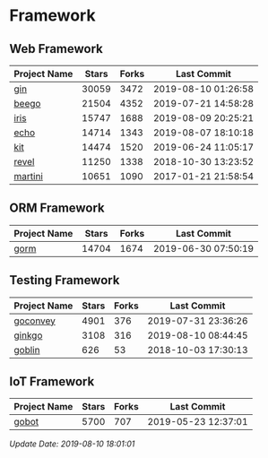 # Framework

## Web Framework

| Project Name | Stars | Forks | Last Commit |
| ------------ | ----- | ----- | ----------- |
| [gin](https://github.com/gin-gonic/gin) | 30059 | 3472 | 2019-08-10 01:26:58 |
| [beego](https://github.com/astaxie/beego) | 21504 | 4352 | 2019-07-21 14:58:28 |
| [iris](https://github.com/kataras/iris) | 15747 | 1688 | 2019-08-09 20:25:21 |
| [echo](https://github.com/labstack/echo) | 14714 | 1343 | 2019-08-07 18:10:18 |
| [kit](https://github.com/go-kit/kit) | 14474 | 1520 | 2019-06-24 11:05:17 |
| [revel](https://github.com/revel/revel) | 11250 | 1338 | 2018-10-30 13:23:52 |
| [martini](https://github.com/go-martini/martini) | 10651 | 1090 | 2017-01-21 21:58:54 |

## ORM Framework

| Project Name | Stars | Forks | Last Commit |
| ------------ | ----- | ----- | ----------- |
| [gorm](https://github.com/jinzhu/gorm) | 14704 | 1674 | 2019-06-30 07:50:19 |

## Testing Framework

| Project Name | Stars | Forks | Last Commit |
| ------------ | ----- | ----- | ----------- |
| [goconvey](https://github.com/smartystreets/goconvey) | 4901 | 376 | 2019-07-31 23:36:26 |
| [ginkgo](https://github.com/onsi/ginkgo) | 3108 | 316 | 2019-08-10 08:44:45 |
| [goblin](https://github.com/franela/goblin) | 626 | 53 | 2018-10-03 17:30:13 |

## IoT Framework

| Project Name | Stars | Forks | Last Commit |
| ------------ | ----- | ----- | ----------- |
| [gobot](https://github.com/hybridgroup/gobot) | 5700 | 707 | 2019-05-23 12:37:01 |

*Update Date: 2019-08-10 18:01:01*